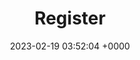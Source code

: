 ---
layout: register
permalink: /register/index1.html
title:  "Register"
date:   2023-02-19 03:52:04 +0000
categories: jekyll update
---